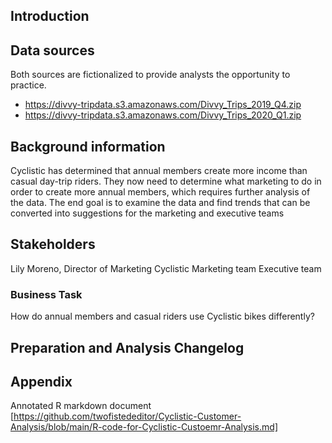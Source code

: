 ## Introduction

## Data sources
Both sources are fictionalized to provide analysts the opportunity to practice.

* https://divvy-tripdata.s3.amazonaws.com/Divvy_Trips_2019_Q4.zip
* https://divvy-tripdata.s3.amazonaws.com/Divvy_Trips_2020_Q1.zip

## Background information
Cyclistic has determined that annual members create more income than casual day-trip riders. They now need to determine what marketing to do in order to create more annual members, which requires further analysis of the data. The end goal is to examine the data and find trends that can be converted into suggestions for the marketing and executive teams

## Stakeholders
Lily Moreno, Director of Marketing
Cyclistic
Marketing team
Executive team

### Business Task
How do annual members and casual riders use Cyclistic bikes differently?

## Preparation and Analysis Changelog

## Appendix
Annotated R markdown document [https://github.com/twofistededitor/Cyclistic-Customer-Analysis/blob/main/R-code-for-Cyclistic-Custoemr-Analysis.md] 
